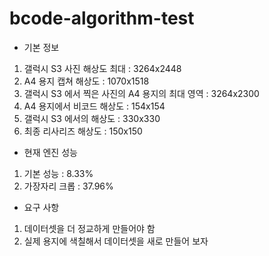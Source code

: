 # bcode-algorithm-test

* 기본 정보

1. 갤럭시 S3 사진 해상도 최대 : 3264x2448
2. A4 용지 캡쳐 해상도 : 1070x1518
3. 갤럭시 S3 에서 찍은 사진의 A4 용지의 최대 영역 : 3264x2300
4. A4 용지에서 비코드 해상도 : 154x154
5. 갤럭시 S3 에서의 해상도 : 330x330
6. 최종 리사리즈 해상도 : 150x150

* 현재 엔진 성능

1. 기본 성능 : 8.33%
2. 가장자리 크롭 : 37.96%

* 요구 사항

1. 데이터셋을 더 정교하게 만들어야 함
2. 실제 용지에 색칠해서 데이터셋을 새로 만들어 보자